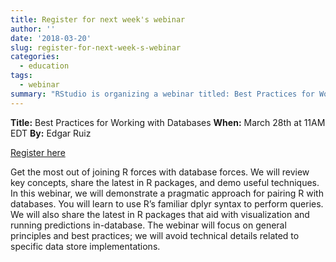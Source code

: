 ```yaml
---
title: Register for next week's webinar
author: ''
date: '2018-03-20'
slug: register-for-next-week-s-webinar
categories:
  - education
tags:
  - webinar
summary: "RStudio is organizing a webinar titled: Best Practices for Working with Databases.  It will be next Wednesday, March 28th, at 11AM EDT.  [Register here](https://pages.rstudio.net/March28thBestPracticesforWorkingwithDatabases_Registration.html)"
---
```


**Title:** Best Practices for Working with Databases 
**When:** March 28th at 11AM EDT
**By:** Edgar Ruiz

[Register here](https://pages.rstudio.net/March28thBestPracticesforWorkingwithDatabases_Registration.html)

Get the most out of joining R forces with database forces.  We will review key concepts, share the latest in R packages, and demo useful techniques. In this webinar, we will demonstrate a pragmatic approach for pairing R with databases. You will learn to use R’s familiar dplyr syntax to perform queries. We will also share the latest in R packages that aid with visualization and running predictions in-database. The webinar will focus on general principles and best practices; we will avoid technical details related to specific data store implementations.
